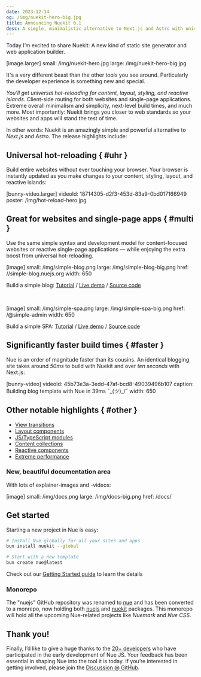 ```yaml
---
date: 2023-12-14
og: /img/nuekit-hero-big.jpg
title: Announcing Nuekit 0.1
desc: A simple, minimalistic alternative to Next.js and Astro with universal hot-reloading and much more.
---
```



Today I’m excited to share Nuekit: A new kind of static site generator and web application builder.

[image.larger]
  small: /img/nuekit-hero.jpg
  large: /img/nuekit-hero-big.jpg


It's a very different beast than the other tools you see around. Particularly the developer experience is something new and special.

*You'll get universal hot-reloading for content, layout, styling, and reactive islands*. Client-side routing for both websites and single-page applications. Extreme overall minimalism and simplicity, next-level build times, and much more. Most importantly: Nuekit brings you closer to web standards so your websites and apps will stand the test of time.

In other words: Nuekit is an amazingly simple and powerful alternative to *Next.js* and *Astro*. The release highlights include:


## Universal hot-reloading { #uhr }

Build entire websites without ever touching your browser. Your browser is instantly updated as you make changes to your content, styling, layout, and reactive islands:

[bunny-video.larger]
  videoId: 18714305-d2f3-453d-83a9-0bd017166949
  poster: /img/hot-reload-hero.jpg


## Great for websites and single-page apps { #multi }

Use the same simple syntax and development model for content-focused websites or reactive single-page applications — while enjoying the extra boost from universal hot-reloading.

[image]
  small: /img/simple-blog.png
  large: /img/simple-blog-big.png
  href: //simple-blog.nuejs.org
  width: 650

Build a simple blog: [Tutorial](/docs/tutorial.html) /
[Live demo](//simple-blog.nuejs.org) /
[Source code](//github.com/nuejs/nue/tree/master/packages/examples/simple-blog)

&nbsp;

[image]
  small: /img/simple-spa.png
  large: /img/simple-spa-big.png
  href: /@simple-admin
  width: 650

Build a simple SPA: [Tutorial](/docs/tutorials/build-a-simple-spa.html) /
[Live demo](/@simple-admin) /
  [Source code](//github.com/nuejs/create-nue/tree/master/simple-app)


## Significantly faster build times { #faster }

Nue is an order of magnitude faster than its cousins. An identical blogging site takes around *50ms* to build with Nuekit and over *ten seconds* with Next.js:

[bunny-video]
  videoId: 45b73e3a-3edd-47af-bcd8-49039496b107
  caption: Building blog template with Nue in 39ms ¯\_(ツ)_/¯
  width: 650

## Other notable highlights { #other }

- [View transitions](/docs/reactivity.html)
- [Layout components](/docs/layout.html)
- [JS/TypeScript modules](/docs/reactivity.html)
- [Content collections](/docs/content-collections.html)
- [Reactive components](/docs/reactive-components.html)
- [Extreme performance](/docs/optimization.html)


### New, beautiful documentation area

With lots of explainer-images and -videos:

[image]
  small: /img/docs.png
  large: /img/docs-big.png
  href: /docs/


## Get started

Starting a new project in Nue is easy:

```sh
# Install Nue globally for all your sites and apps
bun install nuekit --global

# Start with a new template
bun create nue@latest
```

Check out our [Getting Started guide](/docs/) to learn the details


### Monorepo

The "nuejs" GitHub repository was renamed to [nue](//github.com/nuejs/nue) and has been converted to a monrepo, now holding both [nuejs](//github.com/nuejs/nue/tree/master/packages/nuejs) and [nuekit](//github.com/nuejs/nue/tree/master/packages/nuekit) packages. This monorepo will hold all the upcoming Nue-related projects like *Nuemark* and *Nue CSS*.


## Thank you!

Finally, I’d like to give a huge thanks to the [20+ developers](//github.com/nuejs/nue/graphs/contributors) who have participated in the early development of Nue JS. Your feedback has been essential in shaping Nue into the tool it is today. If you’re interested in getting involved, please join the [Discussion @ GitHub](//github.com/nuejs/nue/discussions).
